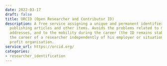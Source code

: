 ```yaml
---
date: 2022-03-17
draft: false
title: ORCID (Open Researcher and Contributor ID)
description: A free service assigning a unique and permanent identifier to researchers
  publishing articles and other items. Avoids the problems related to multiple email
  addresses, and to the mobility during the career (the ID remains stable all along
  the career of a researcher independently of his employer or situation). Not for
  profit organisation.
service_url: https://orcid.org/
categories:
- researcher_identification
---
```



